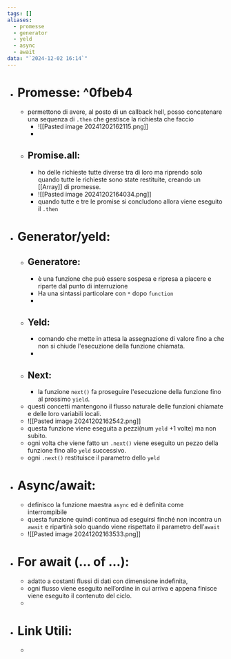 ```yaml
---
tags: []
aliases:
  - promesse
  - generator
  - yeld
  - async
  - await
data: "`2024-12-02 16:14`"
---
```

- # Promesse: ^0fbeb4
	- permettono di avere, al posto di un callback hell, posso concatenare una sequenza di `.then` che gestisce la richiesta che faccio 
		- ![[Pasted image 20241202162115.png]]
		-  
	- ## Promise.all:
		- ho delle richieste tutte diverse tra di loro ma riprendo solo quando tutte le richieste sono state restituite, creando un [[Array]] di promesse.
		- ![[Pasted image 20241202164034.png]]
		- quando tutte e tre le promise si concludono allora viene eseguito il `.then` 
- # Generator/yeld:
	- ## Generatore:
		- è una funzione che può essere sospesa e ripresa a piacere e riparte dal punto di interruzione
		- Ha una sintassi particolare con `*` dopo `function`
		- 
	- ## Yeld:
		- comando che mette in attesa la assegnazione di valore fino a che non si chiude l'esecuzione della funzione chiamata.
		- 
	- ## Next:
		- la funzione `next()` fa proseguire l'esecuzione della funzione fino al prossimo `yield`.
	- questi concetti mantengono il flusso naturale delle funzioni chiamate e delle loro variabili locali.
	- ![[Pasted image 20241202162542.png]] 
	- questa funzione viene eseguita a pezzi(num `yeld` +1 volte)  ma non subito.
	- ogni volta che viene fatto un `.next()` viene eseguito un pezzo della funzione fino allo `yeld` successivo.
	- ogni `.next()` restituisce il parametro dello `yeld` 
- # Async/await:
	- definisco la funzione maestra `async` ed è definita come interrompibile 
	- questa funzione quindi continua ad eseguirsi finché non incontra un `await` e ripartirà solo quando viene rispettato il parametro dell’`await`
	- ![[Pasted image 20241202163533.png]]
- # For await (… of …):
	- adatto a costanti flussi di dati con dimensione indefinita, 
	- ogni flusso viene eseguito nell’ordine in cui arriva e appena finisce viene eseguito il contenuto del ciclo.
	- 
- # Link Utili:
	- 